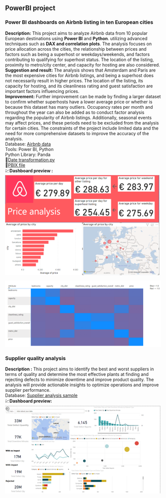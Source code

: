 ## PowerBI project

### Power BI dashboards on Airbnb listing in ten European cities


**Description:** This project aims to analyze Airbnb data from 10 popular European destinations using **Power BI** and **Python**. utilizing advanced techniques such as **DAX and correlation plots**. The analysis focuses on price allocation across the cities, the relationship between prices and factors such as being a superhost or weekdays/weekends, and factors contributing to qualifying for superhost status. The location of the listing, proximity to metro/city center, and capacity for hosting are also considered.<br>
**Suggestion and result:** The analysis shows that Amsterdam and Paris are the most expensive cities for Airbnb listings, and being a superhost does not necessarily result in higher prices. The location of the listing, its capacity for hosting, and its cleanliness rating and guest satisfaction are important factors influencing prices.<br>
**Improvement:** Further improvement can be made by finding a larger dataset to confirm whether superhosts have a lower average price or whether is because this dataset has many outliers. Occupancy rates per month and throughout the year can also be added as to conduct factor analysis regarding the popularity of Airbnb listings. Additionally, seasonal events may affect prices, and these periods need to be excluded from the analysis for certain cities. The constraints of the project include limited data and the need for more comprehensive datasets to improve the accuracy of the analysis.<br>
Database: [Airbnb data](https://github.com/chungyuenleung/MyPowerBI-milestone/blob/main/archive%20(1).zip) <br>
Tools: Power BI, Python <br>
Python Library: Panda<br>
📂[Date transformation.py](https://github.com/chungyuenleung/MyPowerBI-milestone/blob/main/mergedataset.py)<br>
📂[PBIX file](https://github.com/chungyuenleung/MyPowerBI-milestone/blob/main/airbnb.pbix)<br>
💹**Dashboard preview :** ![pic](https://github.com/chungyuenleung/MyPowerBI-milestone/blob/main/airbnb%20sample1.png)

![pic](https://github.com/chungyuenleung/MyPowerBI-milestone/blob/main/airbnb%20sample%202.png)

### Supplier quality analysis

**Description :** This project aims to identify the best and worst suppliers in terms of quality and determine the most effective plants at finding and rejecting defects to minimize downtime and improve product quality. The analysis will provide actionable insights to optimize operations and improve supplier performance.<br>
Database: [Supplier analysis sample](https://github.com/chungyuenleung/MyPowerBI-milestone/blob/main/Supplier%20Quality%20Analysis%20Sample.xlsx) <br>
💹**Dashboard preview:** ![pic](https://github.com/chungyuenleung/MyPowerBI-milestone/blob/main/supplier%20quality%20analysis.png)

